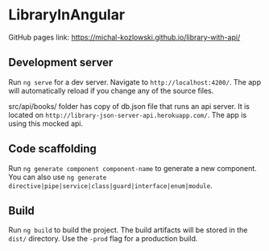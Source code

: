 # LibraryInAngular

GitHub pages link: https://michal-kozlowski.github.io/library-with-api/

## Development server

Run `ng serve` for a dev server. Navigate to `http://localhost:4200/`. The app will automatically reload if you change any of the source files.

src/api/books/ folder has copy of db.json file that runs an api server. It is located on `http://library-json-server-api.herokuapp.com/`. The app is using this mocked api.

## Code scaffolding

Run `ng generate component component-name` to generate a new component. You can also use `ng generate directive|pipe|service|class|guard|interface|enum|module`.

## Build

Run `ng build` to build the project. The build artifacts will be stored in the `dist/` directory. Use the `-prod` flag for a production build.
